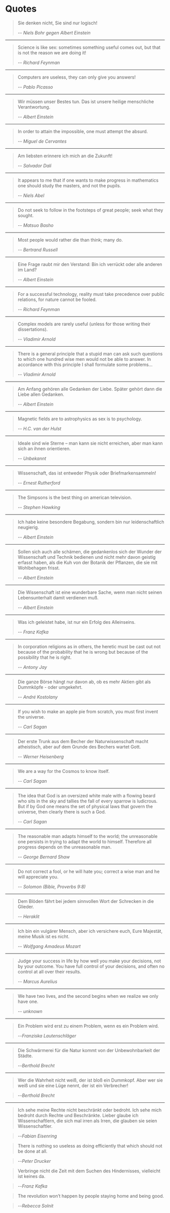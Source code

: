# Quotes
> Sie denken nicht, Sie sind nur logisch!
>
> -- <cite>*Niels Bohr gegen Albert Einstein*</cite>

---

> Science is like sex: sometimes something useful comes out, but that is not the reason we are doing it!
>
> -- <cite>*Richard Feynman*</cite>

---

> Computers are useless, they can only give you answers!
>
> -- <cite>*Pablo Picasso*</cite>

---

> Wir müssen unser Bestes tun. Das ist unsere heilige menschliche Verantwortung.
>
> -- <cite>*Albert Einstein*</cite>

---

> In order to attain the impossible, one must attempt the absurd.
>
> -- <cite>*Miguel de Cervantes*</cite>

---

> Am liebsten erinnere ich mich an die Zukunft!
>
> -- <cite>*Salvador Dalí*</cite>

---

> It appears to me that if one wants to make progress in
> mathematics one should study the masters, and not the pupils.
>
> -- <cite>*Niels Abel*</cite>

---

> Do not seek to follow in the footsteps of great people; seek what
> they sought. 
> 
> -- <cite>*Matsuo Basho*</cite>

---

> Most people would rather die than think; many do.
>
> -- <cite>*Bertrand Russell*</cite>

---

> Eine Frage raubt mir den Verstand: Bin ich verrückt oder alle anderen im Land?
>
> -- <cite>*Albert Einstein*</cite>

---

> For a successful technology, reality must take precedence over public relations, for nature cannot be fooled.
> 
> -- <cite>*Richard Feynman*</cite>

---

> Complex models are rarely useful (unless for those writing their dissertations).
>
> -- <cite>*Vladimir Arnold*</cite>

---

> There is a general principle that a stupid man can ask such questions to which one hundred wise men would not be able to answer. In accordance with this principle I shall formulate some problems...
>
> -- <cite>*Vladimir Arnold*</cite>

---

> Am Anfang gehören alle Gedanken der Liebe. Später gehört dann die Liebe allen Gedanken.
>
> -- <cite>*Albert Einstein*</cite>

---

> Magnetic fields are to astrophysics as sex is to psychology.
>
> -- <cite>*H.C. van der Hulst*</cite>

---

> Ideale sind wie Sterne – man kann sie nicht erreichen, aber man kann sich an ihnen orientieren. 
>
> -- <cite>*Unbekannt*</cite>

---

> Wissenschaft, das ist entweder Physik oder Briefmarkensammeln!
>
> -- <cite>*Ernest Rutherford*</cite>

---

> The Simpsons is the best thing on american television.
>
> -- <cite>*Stephen Hawking*</cite>

---

> Ich habe keine besondere Begabung, sondern bin nur leidenschaftlich neugierig.
>
> -- <cite>*Albert Einstein*</cite>

---

> Sollen sich auch alle schämen, die gedankenlos sich der Wunder der Wissenschaft und Technik bedienen und nicht mehr davon geistig erfasst haben, als die Kuh von der Botanik der Pflanzen, die sie mit Wohlbehagen frisst.
>
> -- <cite>*Albert Einstein*</cite>

---

> Die Wissenschaft ist eine wunderbare Sache, wenn man nicht seinen
> Lebensunterhalt damit verdienen muß.
>
> -- <cite>*Albert Einstein*</cite>

---

> Was ich geleistet habe, ist nur ein Erfolg des Alleinseins.
>
> -- <cite>*Franz Kafka*</cite>

---

> In corporation religions as in others, the heretic must be cast out not 
> because of the probability that he is wrong but because of the
> possibility that he is right.
>
> -- <cite>*Antony Jay*</cite>

---

> Die ganze Börse hängt nur davon ab, ob es mehr Aktien gibt als Dummköpfe - oder umgekehrt.
>
> -- <cite>*André Kostolany*</cite>

---

> If you wish to make an apple pie from scratch, you must first invent the universe.
>
> -- <cite>*Carl Sagan*</cite>

---

> Der erste Trunk aus dem Becher der Naturwissenschaft macht atheistisch, 
> aber auf dem Grunde des Bechers wartet Gott.
>
> -- <cite>*Werner Heisenberg*</cite>

---

> We are a way for the Cosmos to know itself.
>
> -- <cite>*Carl Sagan*</cite>

---

> The idea that God is an oversized white male with a flowing beard who
> sits in the sky and tallies the fall of every sparrow is ludicrous.
> But if by God one means the set of physical laws that govern the
> universe, then clearly there is such a God.
>
> -- <cite>*Carl Sagan*</cite>

---

> The reasonable man adapts himself to the world; the unreasonable one
> persists in trying to adapt the world to himself. Therefore all
> progress depends on the unreasonable man.
> 
> -- <cite>*George Bernard Shaw*</cite>

---

> Do not correct a fool, or he will hate you; correct a wise man and he
> will appreciate you.
>
> -- <cite>*Solomon (Bible, Proverbs 9:8)*</cite>

---

> Dem Blöden fährt bei jedem sinnvollen Wort der Schrecken in die Glieder.
>
> -- <cite>*Heraklit*</cite>

---

> Ich bin ein vulgärer Mensch, aber ich versichere euch, Eure Majestät,
> meine Musik ist es nicht.
>
> -- <cite>*Wolfgang Amadeus Mozart*</cite>

---

> Judge your success in life by how well you make your
> decisions, not by your outcome. You have full control of your
> decisions, and often no control at all over their results.
>
> -- <cite>Marcus Aurelius</cite>

---

> We have two lives, and the second begins when we realize we only have one.
>
> -- <cite>unknown</cite>

---

> Ein Problem wird erst zu einem Problem, wenn es ein Problem wird.
>
> --<cite>Franziska Lautenschläger</cite>

---

> Die Schwärmerei für die Natur kommt von der Unbewohnbarkeit der Städte.
>
> --<cite>Berthold Brecht</cite>

---

> Wer die Wahrheit nicht weiß, der ist bloß ein Dummkopf.
> Aber wer sie weiß und sie eine Lüge nennt, der ist ein Verbrecher!

>
> --<cite>Berthold Brecht</cite>

---

> Ich sehe meine Rechte nicht beschränkt oder bedroht. Ich sehe mich bedroht durch Rechte und Beschränkte.
> Lieber glaube ich Wissenschaftlern, die sich mal irren als Irren, die glauben sie seien Wissenschaftler.

>
> --<cite>Fabian Eisenring</cite>

> There is nothing so useless as doing efficiently that which should not be done at all.

>
> --<cite>Peter Drucker</cite>

> Verbringe nicht die Zeit mit dem Suchen des Hindernisses, vielleicht ist keines da.

>
> --<cite>Franz Kafka</cite>

> The revolution won’t happen by people staying home and being good.

>
> --<cite>Rebecca Solnit</cite>